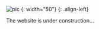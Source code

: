![pic](https://img2.imgtp.com/2024/01/28/aRtIJYPL.jpg)
{: width="50"}
{: .align-left}

The website is under construction...
